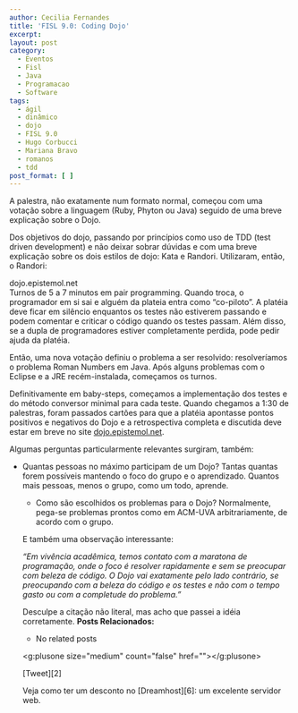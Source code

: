 ```yaml
---
author: Cecilia Fernandes
title: 'FISL 9.0: Coding Dojo'
excerpt:
layout: post
category:
  - Eventos
  - Fisl
  - Java
  - Programacao
  - Software
tags:
  - ágil
  - dinâmico
  - dojo
  - FISL 9.0
  - Hugo Corbucci
  - Mariana Bravo
  - romanos
  - tdd
post_format: [ ]
---
```

A palestra, não exatamente num formato normal, começou com uma votação sobre a linguagem (Ruby, Phyton ou Java) seguido de uma breve explicação sobre o Dojo.

Dos objetivos do dojo, passando por princípios como uso de TDD (test driven development) e não deixar sobrar dúvidas e com uma breve explicação sobre os dois estilos de dojo: Kata e Randori. Utilizaram, então, o Randori:

dojo.epistemol.net  
Turnos de 5 a 7 minutos em pair programming. Quando troca, o programador em si sai e alguém da plateia entra como “co-piloto”. A platéia deve ficar em silêncio enquantos os testes não estiverem passando e podem comentar e criticar o código quando os testes passam. Além disso, se a dupla de programadores estiver completamente perdida, pode pedir ajuda da platéia.

Então, uma nova votação definiu o problema a ser resolvido: resolveríamos o problema Roman Numbers em Java. Após alguns problemas com o Eclipse e a JRE recém-instalada, começamos os turnos.

Definitivamente em baby-steps, começamos a implementação dos testes e do método conversor minimal para cada teste. Quando chegamos a 1:30 de palestras, foram passados cartões para que a platéia apontasse pontos positivos e negativos do Dojo e a retrospectiva completa e discutida deve estar em breve no site [dojo.epistemol.net][1].

Algumas perguntas particularmente relevantes surgiram, também:

*   Quantas pessoas no máximo participam de um Dojo? 
    Tantas quantas forem possíveis mantendo o foco do grupo e o aprendizado. Quantos mais pessoas, menos o grupo, como um todo, aprende.</li> 
    *   Como são escolhidos os problemas para o Dojo? 
        Normalmente, pega-se problemas prontos como em ACM-UVA arbitrariamente, de acordo com o grupo.</li> </ul> 
        E também uma observação interessante:
        
        *“Em vivência acadêmica, temos contato com a maratona de programação, onde o foco é resolver rapidamente e sem se preocupar com beleza de código. O Dojo vai exatamente pelo lado contrário, se preocupando com a beleza do código e os testes e não com o tempo gasto ou com a completude do problema.”*
        
        Desculpe a citação não literal, mas acho que passei a idéia corretamente. 
        **Posts Relacionados:** 
        *   No related posts
        
        <g:plusone size="medium" count="false" href=""></g:plusone> 
        
        [Tweet][2] 
        
        
        
        
        

        Veja como ter um desconto no [Dreamhost][6]: um excelente servidor web.

 [1]: http://dojo.epistemol.net





